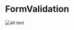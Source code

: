 # FormValidation

![alt text](https://github.com/MS-brahim/FormValidation/Screenshot_1.jpg?raw=true)
